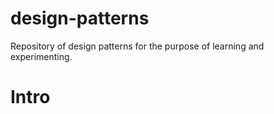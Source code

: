 # design-patterns
Repository of design patterns for the purpose of learning and experimenting.

# Intro

